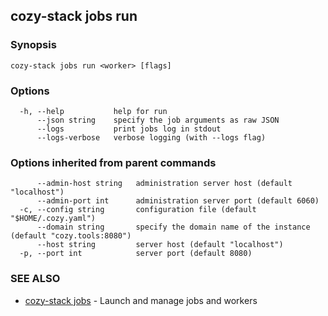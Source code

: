 ## cozy-stack jobs run



### Synopsis



```
cozy-stack jobs run <worker> [flags]
```

### Options

```
  -h, --help           help for run
      --json string    specify the job arguments as raw JSON
      --logs           print jobs log in stdout
      --logs-verbose   verbose logging (with --logs flag)
```

### Options inherited from parent commands

```
      --admin-host string   administration server host (default "localhost")
      --admin-port int      administration server port (default 6060)
  -c, --config string       configuration file (default "$HOME/.cozy.yaml")
      --domain string       specify the domain name of the instance (default "cozy.tools:8080")
      --host string         server host (default "localhost")
  -p, --port int            server port (default 8080)
```

### SEE ALSO

* [cozy-stack jobs](cozy-stack_jobs.md)	 - Launch and manage jobs and workers

